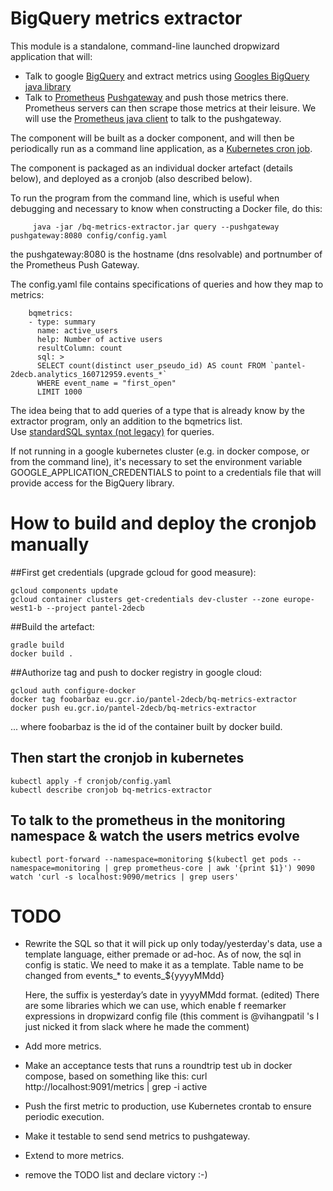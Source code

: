 BigQuery metrics extractor
=======


This module is a standalone, command-line launched dropwizard application
that will:

* Talk to google [BigQuery](https://cloud.google.com/bigquery/) and
  extract metrics using [Googles BigQuery java library](https://cloud.google.com/bigquery/docs/reference/libraries)
* Talk to [Prometheus](https://prometheus.io)
  [Pushgateway](https://github.com/prometheus/pushgateway) and push
  those metrics there.  Prometheus servers can then scrape those
  metrics at their leisure.  We will use the
  [Prometheus java client](https://github.com/prometheus/client_java)
  to talk to the pushgateway.

The component will be built as a docker component, and will then be periodically
run as a command line application, as a
[Kubernetes cron job](https://kubernetes.io/docs/concepts/workloads/controllers/cron-jobs/).


The component is packaged as an individual docker artefact (details below),
and deployed as a cronjob (also described below). 

To run the program from the command line, which is useful when debugging and
necessary to know when constructing a Docker file, do this:

         java -jar /bq-metrics-extractor.jar query --pushgateway pushgateway:8080 config/config.yaml
  
the pushgateway:8080 is the hostname  (dns resolvable) and portnumber of the Prometheus Push Gateway.
  
The config.yaml file contains specifications of queries and how they map to metrics:
  
        bqmetrics:
        - type: summary
          name: active_users
          help: Number of active users
          resultColumn: count
          sql: >
          SELECT count(distinct user_pseudo_id) AS count FROM `pantel-2decb.analytics_160712959.events_*`
          WHERE event_name = "first_open"
          LIMIT 1000
  
The idea being that to add queries of a type that is already know by the extractor program,
only an addition to the bqmetrics list.   
Use [standardSQL syntax  (not legacy)](https://cloud.google.com/bigquery/sql-reference/) for queries.

If not running in a google kubernetes cluster (e.g. in docker compose, or from the command line),
it's necessary to set the environment variable GOOGLE_APPLICATION_CREDENTIALS to point to 
a credentials file that will provide access for the BigQuery library.



How to build and deploy the cronjob manually
===

##First get credentials (upgrade gcloud for good measure):

    gcloud components update
    gcloud container clusters get-credentials dev-cluster --zone europe-west1-b --project pantel-2decb

##Build the artefact:

    gradle build
    docker build .

##Authorize tag and push to docker registry in google cloud:

    gcloud auth configure-docker
    docker tag foobarbaz eu.gcr.io/pantel-2decb/bq-metrics-extractor
    docker push eu.gcr.io/pantel-2decb/bq-metrics-extractor

... where foobarbaz is the id of the container built by docker build.

## Then start the cronjob in kubernetes
    kubectl apply -f cronjob/config.yaml
    kubectl describe cronjob bq-metrics-extractor

## To talk to the prometheus in the monitoring namespace & watch the users metrics evolve
    kubectl port-forward --namespace=monitoring $(kubectl get pods --namespace=monitoring | grep prometheus-core | awk '{print $1}') 9090
    watch 'curl -s localhost:9090/metrics | grep users'


TODO
===

* Rewrite the SQL so that it will pick up only today/yesterday's data,
  use a template language, either premade or ad-hoc.
  As of now, the sql in config is static.
  We need to make it as a template.
  Table name to be changed from events_* to events_${yyyyMMdd}

  Here, the suffix is yesterday’s date in yyyyMMdd format. (edited)
  There are some libraries which we can use, which enable f
  reemarker expressions in dropwizard config file 
  (this comment is @vihangpatil 's I just nicked it from 
  slack where he made the comment)


* Add more metrics.  
* Make an acceptance tests that runs a roundtrip test ub
  in docker compose, based on something like this: curl http://localhost:9091/metrics | grep -i active
* Push the first metric to production, use Kubernetes crontab
  to ensure periodic execution.
* Make it testable to send send metrics to pushgateway.
* Extend to more metrics.
* remove the TODO list and declare victory :-)